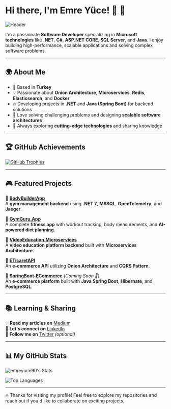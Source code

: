 # Hi there, I'm Emre Yüce! 👋 🚀

![Header](https://capsule-render.vercel.app/api?type=waving&color=gradient&height=150&section=header&text=Welcome%20to%20My%20GitHub!&fontSize=30&fontAlign=50&animation=fadeIn)

I'm a passionate **Software Developer** specializing in **Microsoft technologies** like **.NET**, **C#**, **ASP.NET CORE**, **SQL Server**, and **Java**. I enjoy building high-performance, scalable applications and solving complex software problems.

---
## 🌍 About Me

- 🏡 Based in **Turkey**
- 💡 Passionate about **Onion Architecture**, **Microservices**, **Redis**, **Elasticsearch**, and **Docker**
- 🔥 Developing projects in **.NET** and **Java (Spring Boot)** for backend solutions
- 🎯 Love solving challenging problems and designing **scalable software architectures**
- 🚀 Always exploring **cutting-edge technologies** and sharing knowledge

---

## 🏆 GitHub Achievements



[![GitHub Trophies](https://github-profile-trophy.vercel.app/?username=emreyuce90&theme=onestar&margin-w=10)](https://github.com/emreyuce90)

---

## 🎮 Featured Projects

🔹 **[BodyBuilderApp](https://github.com/emreyuce90/BodyBuilderApp)**  
A **gym management backend** using **.NET 7**, **MSSQL**, **OpenTelemetry**, and **Jaeger**.

🔹 **[GymGuru.App](https://github.com/emreyuce90/GymGuru.App)**  
A complete **fitness app** with workout tracking, body measurements, and **AI-powered diet planning**.

🔹 **[VideoEducation.Microservices](https://github.com/emreyuce90/VideoEducation.Microservices)**  
A **video education platform backend** built with **Microservices Architecture**.

🔹 **[ETicaretAPI](https://github.com/emreyuce90/ETicaretAPI)**  
An **e-commerce API** utilizing **Onion Architecture** and **CQRS Pattern**.

🔹 **[SpringBoot-ECommerce](https://github.com/emreyuce90/SpringBoot-ECommerce)** *(Coming Soon 🚀)*  
An **e-commerce platform** built with **Java Spring Boot**, **Hibernate**, and **PostgreSQL**.

---

## 📚 Learning & Sharing

💡 **Read my articles on** [Medium](https://medium.com/@emreyuce9039)  
🤝 **Let's connect on** [LinkedIn](https://www.linkedin.com/in/mreyuce)  
📢 **Follow me on** [Twitter](https://twitter.com/yourhandle) *(optional)*  

---

## 📊 My GitHub Stats

![emreyuce90's Stats](https://github-readme-stats.vercel.app/api?username=emreyuce90&theme=vue-dark&show_icons=true&hide_border=true&count_private=true)

![Top Languages](https://github-readme-stats.vercel.app/api/top-langs/?username=emreyuce90&theme=vue-dark&show_icons=true&hide_border=true&layout=compact)

---

🔥 Thanks for visiting my profile! Feel free to explore my repositories and reach out if you'd like to collaborate on exciting projects.
